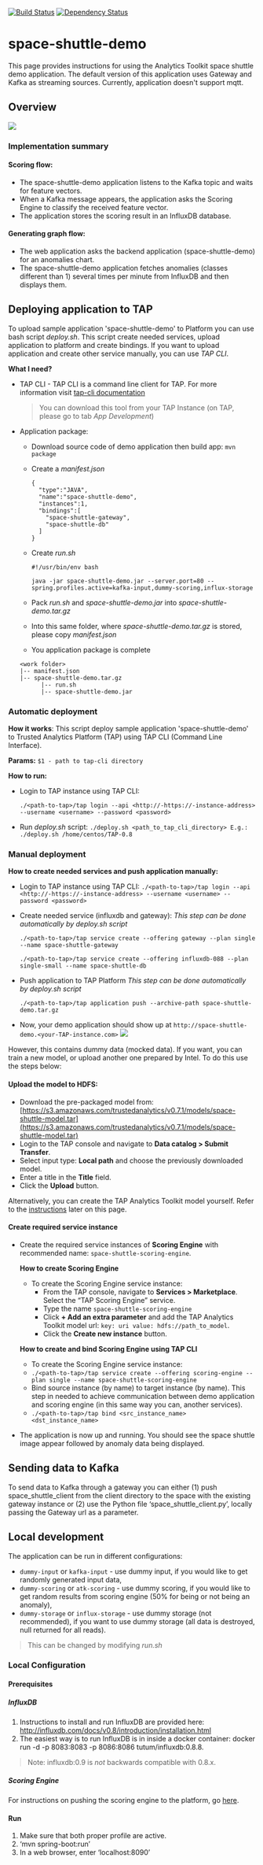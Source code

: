 [![Build Status](https://travis-ci.org/trustedanalytics/space-shuttle-demo.svg)](https://travis-ci.org/trustedanalytics/space-shuttle-demo)
[![Dependency Status](https://www.versioneye.com/user/projects/5723704eba37ce00464e061c/badge.svg?style=flat)](https://www.versioneye.com/user/projects/5723704eba37ce00464e061c)

[a75eded2]: https://github.com/trustedanalytics/tap-cli "tap-cli documentation"


# space-shuttle-demo
This page provides instructions for using the Analytics Toolkit space shuttle demo application. The default version of this application uses Gateway and Kafka as streaming sources. Currently, application doesn't support mqtt.

## Overview
![](wikiimages/space_shuttle_demo.png)

### Implementation summary
#### Scoring flow:
* The space-shuttle-demo application listens to the Kafka topic and waits for feature vectors.
* When a Kafka message appears, the application asks the Scoring Engine to classify the received feature vector.
* The application stores the scoring result in an InfluxDB database.

#### Generating graph flow:
* The web application asks the backend application (space-shuttle-demo) for an anomalies chart.
* The space-shuttle-demo application fetches anomalies (classes different than 1) several times per minute from InfluxDB and then displays them.

## Deploying application to TAP
To upload sample application 'space-shuttle-demo' to Platform you can use bash script *deploy.sh*. This script create needed services, upload application to platform and create bindings. If you want to upload application and create other service manually, you can use *TAP CLI*.  

**What I need?**
* TAP CLI - TAP CLI is a command line client for TAP. For more information visit [tap-cli documentation][a75eded2]
  > You can download this tool from your TAP Instance (on TAP, please go to tab *App Development*)

* Application package:
  * Download source code of demo application then build app:
    `mvn package`
  * Create a *manifest.json*

    ```
    {
      "type":"JAVA",
      "name":"space-shuttle-demo",
      "instances":1,
      "bindings":[
        "space-shuttle-gateway",
        "space-shuttle-db"
      ]
    }
    ```

  * Create *run.sh*
    ```
    #!/usr/bin/env bash

    java -jar space-shuttle-demo.jar --server.port=80 --spring.profiles.active=kafka-input,dummy-scoring,influx-storage
    ```
  * Pack *run.sh* and *space-shuttle-demo.jar* into *space-shuttle-demo.tar.gz*
  * Into this same folder, where *space-shuttle-demo.tar.gz* is stored, please copy *manifest.json*
  * You application package is complete
  ```
  <work folder>
  |-- manifest.json
  |-- space-shuttle-demo.tar.gz
        |-- run.sh
        |-- space-shuttle-demo.jar
  ```

### Automatic deployment
**How it works**:
This script deploy sample application 'space-shuttle-demo' to Trusted Analytics
Platform (TAP) using TAP CLI (Command Line Interface).

**Params:**
`$1 - path to tap-cli directory`

**How to run:**
* Login to TAP instance using TAP CLI:

    `./<path-to-tap>/tap login --api <http://-https://-instance-address> --username <username> --password <password>`

* Run *deploy.sh* script:
  `./deploy.sh <path_to_tap_cli_directory> E.g.: ./deploy.sh /home/centos/TAP-0.8`


### Manual deployment
**How to create needed services and push application manually:**
* Login to TAP instance using TAP CLI:
    `./<path-to-tap>/tap login --api <http://-https://-instance-address> --username <username> --password <password>`

* Create needed service (influxdb and gateway):
    *This step can be done automatically by deploy.sh script*

    `./<path-to-tap>/tap service create --offering gateway --plan single --name space-shuttle-gateway`

    `./<path-to-tap>/tap service create --offering influxdb-088 --plan single-small --name space-shuttle-db`

* Push application to TAP Platform
    *This step can be done automatically by deploy.sh script*

    `./<path-to-tap>/tap application push --archive-path space-shuttle-demo.tar.gz`

* Now, your demo application should show up at `http://space-shuttle-demo.<your-TAP-instance.com>`
![](wikiimages/running-space-shuttle-demo.png)

However, this contains dummy data (mocked data). If you want, you can train a new model, or upload another one prepared by Intel. To do this use the steps below:

#### Upload the model to HDFS:
   * Download the pre-packaged model from: [https://s3.amazonaws.com/trustedanalytics/v0.7.1/models/space-shuttle-model.tar](https://s3.amazonaws.com/trustedanalytics/v0.7.1/models/space-shuttle-model.tar)
   * Login to the TAP console and navigate to  **Data catalog > Submit Transfer**.
   * Select input type: **Local path** and choose the previously downloaded model.
   * Enter a title in the **Title** field.
   * Click the **Upload** button.

   Alternatively, you can create the TAP Analytics Toolkit model yourself. Refer to the [instructions](#creating-tap-analytics-toolkit-model) later on this page.

#### Create required service instance
* Create the required service instances of **Scoring Engine** with recommended name: `space-shuttle-scoring-engine`.

    **How to create Scoring Engine**
    * To create the Scoring Engine service instance:
      * From the TAP console, navigate to **Services > Marketplace**. Select the “TAP Scoring Engine” service.
      * Type the name `space-shuttle-scoring-engine`
      * Click **+ Add an extra parameter** and add the TAP Analytics Toolkit model url: `key: uri value: hdfs://path_to_model`.
      * Click the **Create new instance** button.

    **How to create and bind Scoring Engine using TAP CLI**
    * To create the Scoring Engine service instance:
    *
      `./<path-to-tap>/tap service create --offering scoring-engine --plan single --name space-shuttle-scoring-engine`
    * Bind source instance (by name) to target instance (by name). This step in needed to achieve communication between demo application and scoring engine (in this same way you can, another services).
    *
      `./<path-to-tap>/tap bind <src_instance_name> <dst_instance_name>`

* The application is now up and running. You should see the space shuttle image appear followed by anomaly data being displayed.

## Sending data to Kafka

To send data to Kafka through a gateway you can either (1) push space_shuttle_client from the client directory to the space with the existing gateway instance or (2) use the Python file ‘space_shuttle_client.py’, locally passing the Gateway url as a parameter.

## Local development
The application can be run in different configurations:
 * ```dummy-input``` or ```kafka-input``` - use dummy input, if you would like to get randomly generated input data,
 * ```dummy-scoring``` or ```atk-scoring``` - use dummy scoring, if you would like to get random results from scoring engine (50% for being or not being an anomaly),
 * ```dummy-storage``` or ```influx-storage``` - use dummy storage (not recommended), if you want to use dummy storage (all data is destroyed, null returned for all reads).

>This can be changed by modifying *run.sh*

### Local Configuration
#### Prerequisites
##### InfluxDB
1. Instructions to install and run InfluxDB are provided here: http://influxdb.com/docs/v0.8/introduction/installation.html
1. The easiest way is to run InfluxDB is in inside a docker container: docker run -d -p 8083:8083 -p 8086:8086 tutum/influxdb:0.8.8.

>Note: influxdb:0.9 is *not* backwards compatible with 0.8.x.


##### Scoring Engine
For instructions on pushing the scoring engine to the platform, go [here](https://github.com/trustedanalytics/space-shuttle-demo#manual-deployment).


#### Run
1. Make sure that both proper profile are active.
1. ‘mvn spring-boot:run’
1. In a web browser, enter ‘localhost:8090’


